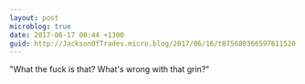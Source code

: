 ```yaml
---
layout: post
microblog: true
date: 2017-06-17 00:44 +1300
guid: http://JacksonOfTrades.micro.blog/2017/06/16/t875680366597611520.html
---
```

"What the fuck is that? What's wrong with that grin?"
